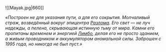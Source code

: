 ![[Mayak.jpg|660]] 

_«Построен не для указания пути, а для его сокрытия. Молчаливый страж, возведённый вокруг эпицентра [Разлома](https://github.com/Deron4iik/Lore/blob/main/Drn4k.Krn4k/%D0%A0%D0%B0%D0%B7%D0%BB%D0%BE%D0%BC.md). Его свет — не луч надежды, а пелена, скрывающая истинную тьму от мира. Камни его пропитаны временем и энергией [Лимбо](https://github.com/Deron4iik/Lore/blob/main/Drn4k.Krn4k/%D0%9B%D0%B8%D0%BC%D0%B1%D0%BE.md), делая его не просто зданием, а живым проводником и аккумулятором аномальной силы. Заброшен с 1995 года, но никогда не был пуст.»_
